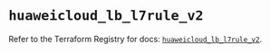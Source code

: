 # `huaweicloud_lb_l7rule_v2`

Refer to the Terraform Registry for docs: [`huaweicloud_lb_l7rule_v2`](https://registry.terraform.io/providers/huaweicloud/huaweicloud/1.71.1/docs/resources/lb_l7rule_v2).
